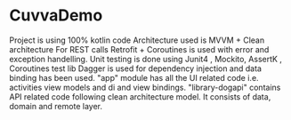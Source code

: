 # CuvvaDemo
Project is using 100% kotlin code 
Architecture used is MVVM + Clean architecture
For REST calls Retrofit + Coroutines is used with error and exception handelling. 
Unit testing is done using Junit4 , Mockito, AssertK , Coroutines test lib
Dagger is used for dependency injection and data binding has been used.
"app" module has all the UI related code i.e. activities view models and di and view bindings. 
"library-dogapi" contains API related code following clean architecture model. It consists of data, domain and remote layer. 
